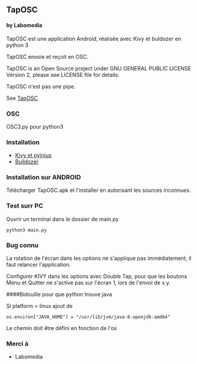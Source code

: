 ## TapOSC
#### by Labomedia

TapOSC est une application Android, réalisée avec Kivy et buldozer en python 3

TapOSC envoie et reçoit en OSC.

TapOSC is an Open Source project under GNU GENERAL PUBLIC LICENSE Version 2,
please see LICENSE file for details.

TapOSC n'est pas une pipe.

See [TapOSC](https://wiki.labomedia.org/index.php/Kivy:_TapOSC)

### OSC

OSC3.py pour python3

### Installation

* [Kivy et pyjnius](https://wiki.labomedia.org/index.php/2_Kivy:_Installation)
* [Buildozer](https://wiki.labomedia.org/index.php/Kivy_Buildozer_pour_cr%C3%A9er_une_application_Android_avec_un_script_python#Version_M.C3.A9thode_2)



### Installation sur ANDROID

Télécharger TapOSC.apk et l'installer en autorisant les sources inconnues.

### Test surr PC

Ouvrir un terminal dans le dossier de main.py

~~~text
python3 main.py
~~~

### Bug connu

La rotation de l'écran dans les options ne s'applique pas immédiatement,
il faut relancer l'application.

Configurer KIVY dans les options avec Double Tap, pour que les boutons Menu
et Quitter ne s'active pas sur l'écran 1, lors de l'envoi de x y.


####Bidouille pour que python trouve java

Si platform = linux ajout de

~~~text
os.environ["JAVA_HOME"] = "/usr/lib/jvm/java-8-openjdk-amd64"
~~~

Le chemin doit être défini en fonction de l'os

### Merci à
* Labomedia
